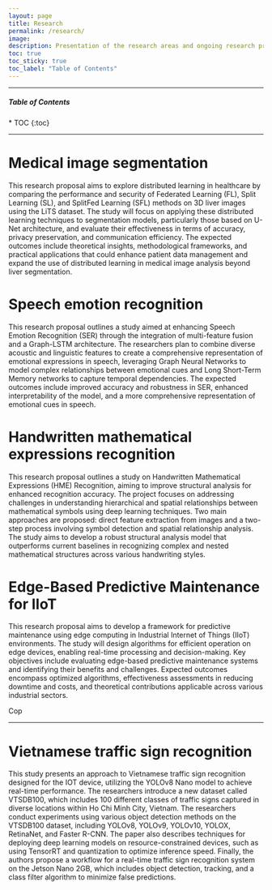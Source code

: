 ```yaml
---
layout: page
title: Research
permalink: /research/
image: 
description: Presentation of the research areas and ongoing research projects of the AI Technology and Application Research Lab at the FPT University, Ho Chi Minh Campus
toc: true
toc_sticky: true
toc_label: "Table of Contents"
---
```


<!-- > Graphs illustrate intricate patterns in our perception of the world and ourselves; graph mining enhances this comprehension by highlighting overlooked details. -->

***

<h5>Table of Contents</h5>
* TOC
{:toc}

***
# Medical image segmentation
This research proposal aims to explore distributed learning in healthcare by comparing the performance and security of Federated Learning (FL), Split Learning (SL), and SplitFed Learning (SFL) methods on 3D liver images using the LiTS dataset. The study will focus on applying these distributed learning techniques to segmentation models, particularly those based on U-Net architecture, and evaluate their effectiveness in terms of accuracy, privacy preservation, and communication efficiency. The expected outcomes include theoretical insights, methodological frameworks, and practical applications that could enhance patient data management and expand the use of distributed learning in medical image analysis beyond liver segmentation.

# Speech emotion recognition
This research proposal outlines a study aimed at enhancing Speech Emotion Recognition (SER) through the integration of multi-feature fusion and a Graph-LSTM architecture. The researchers plan to combine diverse acoustic and linguistic features to create a comprehensive representation of emotional expressions in speech, leveraging Graph Neural Networks to model complex relationships between emotional cues and Long Short-Term Memory networks to capture temporal dependencies. The expected outcomes include improved accuracy and robustness in SER, enhanced interpretability of the model, and a more comprehensive representation of emotional cues in speech.

# Handwritten mathematical expressions recognition
This research proposal outlines a study on Handwritten Mathematical Expressions (HME) Recognition, aiming to improve structural analysis for enhanced recognition accuracy. The project focuses on addressing challenges in understanding hierarchical and spatial relationships between mathematical symbols using deep learning techniques. Two main approaches are proposed: direct feature extraction from images and a two-step process involving symbol detection and spatial relationship analysis. The study aims to develop a robust structural analysis model that outperforms current baselines in recognizing complex and nested mathematical structures across various handwriting styles.

# Edge-Based Predictive Maintenance for IIoT
This research proposal aims to develop a framework for predictive maintenance using edge computing in Industrial Internet of Things (IIoT) environments. The study will design algorithms for efficient operation on edge devices, enabling real-time processing and decision-making. Key objectives include evaluating edge-based predictive maintenance systems and identifying their benefits and challenges. Expected outcomes encompass optimized algorithms, effectiveness assessments in reducing downtime and costs, and theoretical contributions applicable across various industrial sectors.

Cop
<!-- 
<p align="center">
  <img width="700" data-action="zoom" src="/images/embedding.png" alt="absolute">
  <em>Multi-Resolution Network Embedding.</em>
</p>

* Van Thuy Hoang, O-Joun Lee: A Survey on Structure-Preserving Graph Transformers. arXiv preprint 01/2024; arXiv:2401.16176. (Preprint) <br>
[![arXiv](https://img.shields.io/badge/arXiv-2401.16176-b31b1b?style=flat-square&logo=arxiv&logoColor=red)](https://arxiv.org/abs/2401.16176)

* Van Thuy Hoang, O-Joun Lee: Mitigating Degree Biases in Message Passing Mechanism by Utilizing Community Structures. arXiv preprint 12/2023; arXiv:2312.16788. (Preprint) <br>
[![arXiv](https://img.shields.io/badge/arXiv-2312.16788-b31b1b?style=flat-square&logo=arxiv&logoColor=red)](https://arxiv.org/abs/2312.16788)
[![GitHub](https://img.shields.io/badge/GitHub-Data%20&%20Code-9B9B9B?style=flat-square&logo=GitHub)](https://github.com/AiTa-Lab/Community-aware-Graph-Transformer)
[![PWC](https://custom-icon-badges.demolab.com/badge/Papers%20With%20Code-CGT-21CBCE?style=flat-square&logo=paperswithcode)](https://paperswithcode.com/paper/mitigating-degree-biases-in-message-passing)

* Van Thuy Hoang, O-Joun Lee: Transitivity-Preserving Graph Representation Learning for Bridging Local Connectivity and Role-based Similarity. The 38th AAAI Conference on Artificial Intelligence (AAAI 2024), Vancouver, Canada; 02/2024. <br>
[![DOI](http://img.shields.io/:DOI-10.1609/aaai.v38i11.29138-blue?style=flat-square)](https://doi.org/10.1609/aaai.v38i11.29138)
[![arXiv](https://img.shields.io/badge/arXiv-2308.09517-b31b1b?style=flat-square&logo=arxiv&logoColor=red)](https://arxiv.org/abs/2308.09517)
[![GitHub](https://img.shields.io/badge/GitHub-Data%20&%20Code-9B9B9B?style=flat-square&logo=GitHub)](https://github.com/AiTa-Lab/Unified-Graph-Transformer)
[![PWC](https://custom-icon-badges.demolab.com/badge/Papers%20With%20Code-UGT-21CBCE?style=flat-square&logo=paperswithcode)](https://paperswithcode.com/paper/transitivity-preserving-graph-representation)
[![Drive](https://img.shields.io/badge/Drive-Poster-4285F4?style=flat-square&logo=Google+Drive)](https://drive.google.com/file/d/1uLluSX5RJ2_9xYkOm5Q3VCQmOM9gTGCp/view?usp=sharing)
[![Drive](https://img.shields.io/badge/Drive-Slides-4285F4?style=flat-square&logo=Google+Drive)](https://drive.google.com/file/d/1coABVZSKQGzzW9wtz3n6e8b4if4VtWA0/view?usp=sharing)
[![YouTube](https://img.shields.io/badge/YouTube-Presentation-red?style=flat-square&logo=YouTube)](https://youtu.be/pq-lzrBDqBY)
[![Press](https://custom-icon-badges.demolab.com/badge/Press-0C2E86.svg?style=flat-square&logo=newspaper3&logoColor=FFFFFF)](https://www.newsis.com/view/?id=NISX20240227_0002640784&cID=14001&pID=14000#) 

* Van Thuy Hoang, Hyeon-Ju Jeon, Eun-Soon You, Yoewon Yoon, Sungyeop Jung, O-Joun Lee: Graph Representation Learning and its Applications: A Survey. Sensors 04/2023; 23(8): 4168. <br>
[![DOI](http://img.shields.io/:DOI-10.3390/s23084168-blue?style=flat-square)](https://doi.org/10.3390/s23084168)
[![Press](https://custom-icon-badges.demolab.com/badge/Press-0C2E86.svg?style=flat-square&logo=newspaper3&logoColor=FFFFFF)](http://ct.moreover.com/?a=50722602882&p=1gw&v=1&x=cSHc4cljmIjt1lrdFa24BQ)

* Thanh Sang Nguyen, Jooho Lee, Van Thuy Hoang, O-Joun Lee: Connector 0.5: A unified framework for graph representation learning. arXiv preprint 04/2023; arXiv:2304.13195. (Preprint) <br>
[![arXiv](https://img.shields.io/badge/arXiv-2304.13195-b31b1b?style=flat-square&logo=arxiv&logoColor=red)](https://arxiv.org/abs/2304.13195)
[![GitHub](https://img.shields.io/badge/GitHub-Data%20&%20Code-9B9B9B?style=flat-square&logo=GitHub)](https://github.com/AiTa-Lab/Connector)
[![PWC](https://custom-icon-badges.demolab.com/badge/Papers%20With%20Code-Connector%200%2E5-21CBCE?style=flat-square&logo=paperswithcode)](https://paperswithcode.com/paper/connector-0-5-a-unified-framework-for-graph) -->

***
# Vietnamese traffic sign recognition
This study presents an approach to Vietnamese traffic sign recognition designed for the IOT device, utilizing the YOLOv8 Nano model to achieve real-time performance. The researchers introduce a new dataset called VTSDB100, which includes 100 different classes of traffic signs captured in diverse locations within Ho Chi Minh City, Vietnam. The researchers conduct experiments using various object detection methods on the VTSDB100 dataset, including YOLOv8, YOLOv9, YOLOv10, YOLOX, RetinaNet, and Faster R-CNN. The paper also describes techniques for deploying deep learning models on resource-constrained devices, such as using TensorRT and quantization to optimize inference speed. Finally, the authors propose a workflow for a real-time traffic sign recognition system on the Jetson Nano 2GB, which includes object detection, tracking, and a class filter algorithm to minimize false predictions.

<!--
* Namgyu Jung, Chang Choi, O-Joun Lee: Curriculum-Guided Self-Supervised Representation Learning of Dynamic Heterogeneous Networks. Information Sciences. <br>[![Status](https://img.shields.io/badge/Status-Under%20Review-lightgrey?style=flat-square)](https://www.journals.elsevier.com/information-sciences) [![GitHub](https://img.shields.io/badge/GitHub-Data%20&%20Code-9B9B9B?style=flat-square&logo=GitHub)](https://github.com/jng6017/DHG-BERT)
-->

